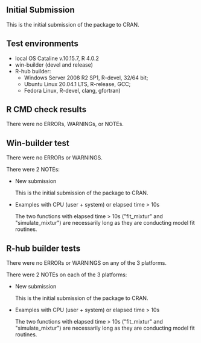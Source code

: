 ## Initial Submission
This is the initial submission of the package to CRAN.

## Test environments
* local OS Cataline v.10.15.7, R 4.0.2
* win-builder (devel and release)
* R-hub builder:
    * Windows Server 2008 R2 SP1, R-devel, 32/64 bit; 
    * Ubuntu Linux 20.04.1 LTS, R-release, GCC; 
    * Fedora Linux, R-devel, clang, gfortran)

## R CMD check results
There were no ERRORs, WARNINGs, or NOTEs. 

## Win-builder test
There were no ERRORs or WARNINGS. 

There were 2 NOTEs:

* New submission

  This is the initial submission of the package to CRAN.

* Examples with CPU (user + system) or elapsed time > 10s

  The two functions with elapsed time > 10s ("fit_mixtur" and "simulate_mixtur")
  are necessarily long as they are conducting model fit routines.

## R-hub builder tests
There were no ERRORs or WARNINGS on any of the 3 platforms.

There were 2 NOTEs on each of the 3 platforms:

* New submission

  This is the initial submission of the package to CRAN.

* Examples with CPU (user + system) or elapsed time > 10s

  The two functions with elapsed time > 10s ("fit_mixtur" and "simulate_mixtur")
  are necessarily long as they are conducting model fit routines.
